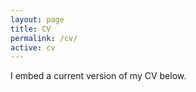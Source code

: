 ```yaml
---
layout: page
title: CV
permalink: /cv/
active: cv
---
```


I embed a current version of my CV below.